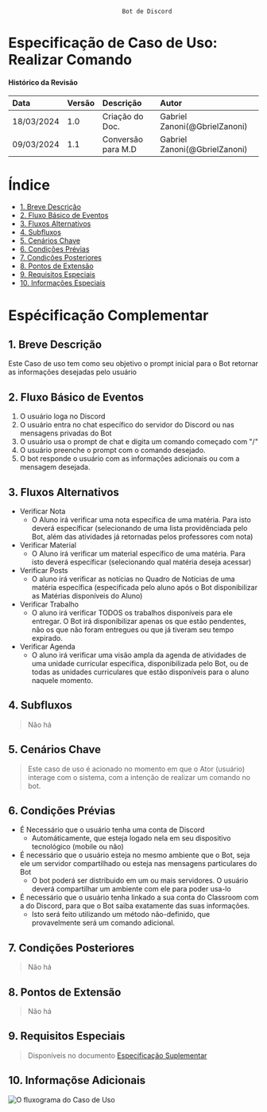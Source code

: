 									Bot de Discord
# Especificação de Caso de Uso: Realizar Comando
 
#### Histórico da Revisão
| Data   | Versão       | Descrição  |  Autor  |
| :---------- | :--------- | :-------------------------------- | :-------------------------------- |
| 18/03/2024 | 1.0 | Criação do Doc.| Gabriel Zanoni(@GbrielZanoni) |
| 09/03/2024 | 1.1 | Conversão para M.D| Gabriel Zanoni(@GbrielZanoni)|


# Índice

- [1. Breve Descrição](#introducao)	
- [2. Fluxo Básico de Eventos](#perfil) 
- [3. Fluxos Alternativos](#avaliandoproblema)
- [4. Subfluxos](#ambiente)	
- [5. Cenários Chave](#recapitulacao) 
- [6. Condições Prévias](#entradas)
- [7. Condições Posteriores](#avaliandosolucao)
- [8. Pontos de Extensão](#avaliandooportunidade)
- [9. Requisitos Especiais](#avaliandoconfiabilidade)
- [10. Informações Especiais](#resumoanalista)


# Espécificação Complementar

## <a name="introducao"></a> 1. Breve Descrição 

Este Caso de uso tem como seu objetivo o prompt inicial para o Bot retornar as informações desejadas pelo usuário

## <a name="perfil"></a> 2. Fluxo Básico de Eventos

1. O usuário loga no Discord
2. O usuário entra no chat específico do servidor do Discord ou nas mensagens privadas do Bot
3. O usuário usa o prompt de chat e digita um comando começado com "/"
4. O usuário preenche o prompt com o comando desejado. 
5. O bot responde o usuário com as informações adicionais ou com a mensagem desejada. 

## <a name="avaliandoproblema"></a> 3. Fluxos Alternativos

- Verificar Nota
  - O Aluno irá verificar uma nota específica de uma matéria. Para isto deverá específicar (selecionando de uma lista providênciada pelo Bot, além das atividades já retornadas pelos professores com nota)
- Verificar Material
  - O Aluno irá verificar um material específico de uma matéria. Para isto deverá específicar (selecionando qual matéria deseja acessar)
- Verificar Posts
  - O aluno irá verificar as notícias no Quadro de Notícias de uma matéria específica (especificada pelo aluno após o Bot disponibilizar as Matérias disponíveis do Aluno)
- Verificar Trabalho
  - O aluno irá verificar TODOS os trabalhos disponíveis para ele entregar. O Bot irá disponibilizar apenas os que estão pendentes, não os que não foram entregues ou que já tiveram seu tempo expirado.
- Verificar Agenda
  - O aluno irá verificar uma visão ampla da agenda de atividades de uma unidade curricular específica, disponibilizada pelo Bot, ou de todas as unidades curriculares que estão disponíveis para o aluno naquele momento.

## <a name="ambiente"></a> 4. Subfluxos
> Não há
## <a name="recapitulacao"></a> 5. Cenários Chave

> Este caso de uso é acionado no momento em que o Ator (usuário) interage com o sistema, com a intenção de realizar um comando no bot. 

## <a name="entradas"></a> 6. Condições Prévias
-  É Necessário que o usuário tenha uma conta de Discord
   - Automáticamente, que esteja logado nela em seu dispositivo tecnológico (mobile ou não)
-  É necessário que o usuário esteja no mesmo ambiente que o Bot, seja ele um servidor compartilhado ou 		esteja nas mensagens particulares do Bot
   - O bot poderá ser distribuido em um ou mais servidores. O usuário deverá compartilhar um ambiente com ele para poder usa-lo
-  É necessário que o 	usuário tenha linkado a sua conta do Classroom com a do Discord, para que o 	Bot saiba exatamente das suas informações.
    - Isto será feito utilizando um método não-definido, que provavelmente será um comando adicional.
## <a name="avaliandosolucao"></a>  7. Condições Posteriores

> Não há

## <a name="avaliandooportunidade"></a>  8. Pontos de Extensão

> Não há

## <a name="avaliandoconfiabilidade"></a> 9. Requisitos Especiais
> Disponíveis no documento [Especificação Suplementar](rup_supdoc.md)

## <a name="resumoanalista"></a> 10. Informaçõse Adicionais

![O fluxograma do Caso de Uso](https://i.imgur.com/7NNdZcd.png)